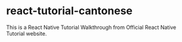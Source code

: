 # react-tutorial-cantonese
This is a React Native Tutorial Walkthrough from Official React Native Tutorial website.
